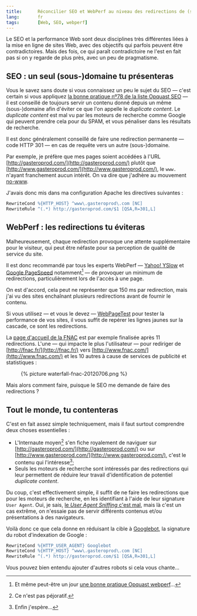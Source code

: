 ```yaml
---
title:      Réconcilier SEO et WebPerf au niveau des redirections de (sous)domaines
lang:       fr
tags:       [Web, SEO, webperf]
---
```


Le SEO et la performance Web sont deux disciplines très différentes liées à la mise en ligne de sites Web, avec des objectifs qui parfois peuvent être contradictoires. Mais des fois, ce qui paraît contradictoire ne l'est en fait pas si on y regarde de plus près, avec un peu de pragmatisme.

## SEO : un seul (sous-)domaine tu présenteras

Vous le savez sans doute si vous connaissez un peu le sujet du SEO — c'est certain si vous appliquez [la bonne pratique nº78 de la liste Opquast SEO](https://checklists.opquast.com/seo/criteria/16253/) — il est conseillé de toujours servir un contenu donné depuis un même (sous-)domaine afin d'éviter ce que l'on appelle le *duplicate content*. Le *duplicate content* est mal vu par les moteurs de recherche comme Google qui peuvent prendre cela pour du SPAM, et vous pénaliser dans les résultats de recherche.

Il est donc généralement conseillé de faire une redirection permanente — code HTTP 301 — en cas de requête vers un autre (sous-)domaine.

Par exemple, je préfère que mes pages soient accédées à l'URL [http://gasteroprod.com/](http://gasteroprod.com/) plutôt que [http://www.gasteroprod.com/](http://www.gasteroprod.com/), le `www.` n'ayant franchement aucun intérêt. On va dire que j'adhère au mouvement [no-www](http://no-www.org/).

J'avais donc mis dans ma configuration Apache les directives suivantes :

~~~ apache
RewriteCond %{HTTP_HOST} ^www\.gasteroprod\.com [NC]
RewriteRule ^(.*) http://gasteroprod.com/$1 [QSA,R=301,L]
~~~

## WebPerf : les redirections tu éviteras

Malheureusement, chaque redirection provoque une attente supplémentaire pour le visiteur, qui peut être néfaste pour sa perception de qualité de service du site.

Il est donc recommandé par tous les experts WebPerf — [Yahoo! YSlow](http://developer.yahoo.com/performance/rules.html/#redirects) et [Google PageSpeed](https://developers.google.com/speed/docs/best-practices/rtt#AvoidRedirects) notamment[^1] — de provoquer un minimum de redirections, particulièrement lors de l'accès à une page.

On est d'accord, cela peut ne représenter que 150 ms par redirection, mais j'ai vu des sites enchaînant plusieurs redirections avant de fournir le contenu.

Si vous utilisez — et vous le devez — [WebPageTest](http://webpagetest.org/) pour tester la performance de vos sites, il vous suffit de repérer les lignes jaunes sur la cascade, ce sont les redirections.

La [page d'accueil de la FNAC](http://fnac.fr/) est par exemple finalisée après 11 redirections. L'une — qui impacte le plus l'utilisateur — pour rediriger de [http://fnac.fr/](http://fnac.fr/) vers [http://www.fnac.com/](http://www.fnac.com/) et les 10 autres à cause de services de publicité et statistiques :

<figure>
  {% picture waterfall-fnac-20120706.png %}
</figure>

Mais alors comment faire, puisque le SEO me demande de faire des redirections ?

## Tout le monde, tu contenteras

C'est en fait assez simple techniquement, mais il faut surtout comprendre deux choses essentielles :

- L'Internaute moyen[^2] s'en fiche royalement de naviguer sur [http://gasteroprod.com/](http://gasteroprod.com/) ou sur [http://www.gasteroprod.com/](http://www.gasteroprod.com/), c'est le contenu qui l'intéresse[^3];
- Seuls les moteurs de recherche sont intéressés par des redirections qui leur permettent de réduire leur travail d'identification de potentiel *duplicate content*.

Du coup, c'est effectivement simple, il suffit de ne faire les redirections que pour les moteurs de recherche, en les identifiant à l'aide de leur signature `User Agent`. Oui, je sais, [le *User Agent Sniffing* c'est mal](http://my.opera.com/karlcow/blog/index.dml/tag/user%20agent%20sniffing), mais là c'est un cas extrême, on n'essaie pas de servir différents contenus et/ou présentations à des navigateurs.

Voilà donc ce que cela donne en réduisant la cible à [Googlebot](http://www.useragentstring.com/pages/Googlebot/), la signature du robot d'indexation de Google :

~~~ apache
RewriteCond %{HTTP_USER_AGENT} Googlebot
RewriteCond %{HTTP_HOST} ^www\.gasteroprod\.com [NC]
RewriteRule ^(.*) http://gasteroprod.com/$1 [QSA,R=301,L]
~~~

Vous pouvez bien entendu ajouter d'autres robots si cela vous chante…


[^1]: Et même peut-être un jour [une bonne pratique Opquast webperf](https://checklists.opquast.com/webperf/workshops/criterion/19918)…

[^2]: Ce n'est pas péjoratif.

[^3]: Enfin j'espère…
